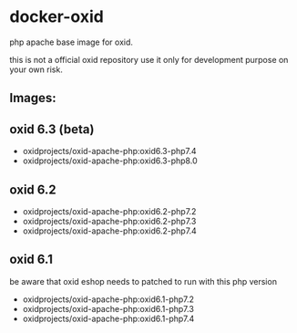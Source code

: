 # docker-oxid
php apache base image for oxid.

this is not a official oxid repository use it only for development purpose on your own risk.

## Images:

## oxid 6.3 (beta)

- oxidprojects/oxid-apache-php:oxid6.3-php7.4
- oxidprojects/oxid-apache-php:oxid6.3-php8.0

## oxid 6.2

- oxidprojects/oxid-apache-php:oxid6.2-php7.2
- oxidprojects/oxid-apache-php:oxid6.2-php7.3
- oxidprojects/oxid-apache-php:oxid6.2-php7.4

## oxid 6.1

be aware that oxid eshop needs to patched to run with this php version

- oxidprojects/oxid-apache-php:oxid6.1-php7.2
- oxidprojects/oxid-apache-php:oxid6.1-php7.3
- oxidprojects/oxid-apache-php:oxid6.1-php7.4




